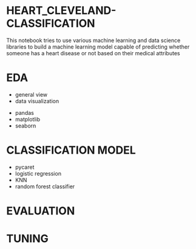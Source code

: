# HEART_CLEVELAND-CLASSIFICATION
This notebook tries to use various machine learning and data science libraries to build a machine learning model capable of predicting whether someone has a heart disease or not based on their medical attributes
# EDA
* general view
* data visualization
- pandas
- matplotlib
- seaborn
# CLASSIFICATION MODEL
* pycaret
* logistic regression
* KNN
* random forest classifier
# EVALUATION
# TUNING
